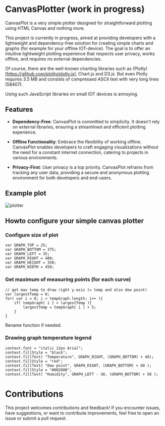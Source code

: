 # CanvasPlotter (work in progress) #
CanvasPlot is a very simple plotter designed for straightforward plotting using HTML Canvas and nothing more. 

This project is currently in progress, aimed at providing developers with a lightweight and dependency-free solution for creating simple charts and graphs (for example for your offline IOT-device). The goal is to offer an intuitive lightweight plotting experience that respects user privacy, works offline, and requires no external dependencies.

Of course, there are the well-known charting libraries such as (Plotly)[https://github.com/plotly/plotly.js], Chart.js and D3.js. But even Plotly requires 3.5 MB and consists of compressed ASCII text with very long lines (58407).

Using such JavaScript libraries on small IOT devices is annoying.


## Features ##

- **Dependency-Free**: CanvasPlot is committed to simplicity. It doesn't rely on external libraries, ensuring a streamlined and efficient plotting experience.

- **Offline Functionality**: Embrace the flexibility of working offline. CanvasPlot enables developers to craft engaging visualizations without the need for a constant internet connection, catering to projects in various environments.

- **Privacy-First**: User privacy is a top priority. CanvasPlot refrains from tracking any user data, providing a secure and anonymous plotting environment for both developers and end-users.


## Example plot ##

![plotter](https://github.com/oliolioli/CanvasPlotter/assets/4264535/85bb7ab8-ddd7-4eae-87b7-21f63dfb4fe2)


## Howto configure your simple canvas plotter ##

### Configure size of plot ###

```
var GRAPH_TOP = 25;
var GRAPH_BOTTOM = 375; 
var GRAPH_LEFT = 35;
var GRAPH_RIGHT = 480;   
var GRAPH_HEIGHT = 350; 
var GRAPH_WIDTH = 450;
```

### Get maximum of measuring points (for each curve) ###

```
// get max temp to draw right y-axis (= temp and also dew point)
var largestTemp = 0;  
for( var i = 0; i < tempGraph.length; i++ ){  
    if( tempGraph[ i ] > largestTemp ){  
        largestTemp = tempGraph[ i ] + 5;  
    }  
}
```

Rename function if needed.


### Drawing graph temperature legend ###

```
context.font = "italic 12px Arial";  
context.fillStyle = "black";
context.fillText( "Temperature", GRAPH_RIGHT, (GRAPH_BOTTOM) + 40);
context.fillStyle = "red";  
context.fillText( "Dew point", GRAPH_RIGHT, (GRAPH_BOTTOM) + 60 );
context.fillStyle = "#002080";  
context.fillText( "Humidity", GRAPH_LEFT - 30, (GRAPH_BOTTOM) + 50 );
```

# Contributions #
This project welcomes contributions and feedback! If you encounter issues, have suggestions, or want to contribute improvements, feel free to open an issue or submit a pull request.
